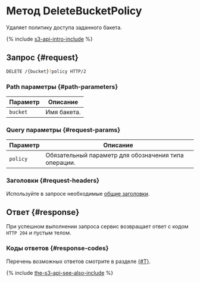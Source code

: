 # Метод DeleteBucketPolicy

Удаляет политику доступа заданного бакета.

{% include [s3-api-intro-include](../../../../_includes/storage/s3-api-intro-include.md) %}

## Запрос {#request}

```bash
DELETE /{bucket}?policy HTTP/2
```

### Path параметры {#path-parameters}

Параметр | Описание
----- | -----
`bucket` | Имя бакета.

### Query параметры {#request-params}

Параметр | Описание
----- | -----
`policy` | Обязательный параметр для обозначения типа операции.

### Заголовки {#request-headers}

Используйте в запросе необходимые [общие заголовки](../common-request-headers.md).

## Ответ {#response}

При успешном выполнении запроса сервис возвращает ответ с кодом `HTTP 204` и пустым телом.

### Коды ответов {#response-codes}

Перечень возможных ответов смотрите в разделе [{#T}](../response-codes.md).

{% include [the-s3-api-see-also-include](../../../../_includes/storage/the-s3-api-see-also-include.md) %}